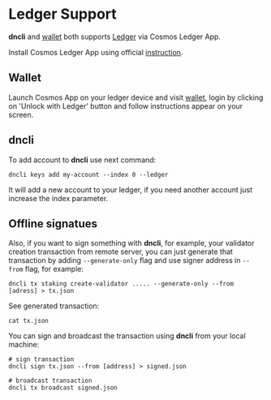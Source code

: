 # Ledger Support

**dncli** and [wallet](https://wallet.dfinance.co) both supports [Ledger](https://www.ledger.com/) via Cosmos Ledger App.

Install Cosmos Ledger App using official [instruction](https://support.ledger.com/hc/en-us/articles/360013713840-Cosmos-ATOM-).

## Wallet

Launch Cosmos App on your ledger device and visit [wallet](https://wallet.dfinance.co), login by clicking on 'Unlock with Ledger' button and follow instructions appear on your screen.

## dncli

To add account to **dncli** use next command:

```text
dncli keys add my-account --index 0 --ledger
```

It will add a new account to your ledger, if you need another account just increase the index parameter.

## Offline signatues

Also, if you want to sign something with **dncli**, for example, your validator creation transaction from remote server, you can just generate that transaction by adding `--generate-only` flag and use signer address in `--from` flag, for example:

```text
dncli tx staking create-validator ..... --generate-only --from [adress] > tx.json
```

See generated transaction:

```text
cat tx.json
```

You can sign and broadcast the transaction using **dncli** from your local machine:

```text
# sign transaction
dncli sign tx.json --from [address] > signed.json 

# broadcast transaction
dncli tx broadcast signed.json
```
